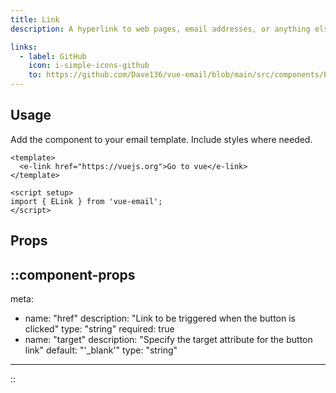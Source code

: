 ```yaml
---
title: Link
description: A hyperlink to web pages, email addresses, or anything else a URL can address.

links:
  - label: GitHub
    icon: i-simple-icons-github
    to: https://github.com/Dave136/vue-email/blob/main/src/components/ELink.vue
---
```



## Usage
Add the component to your email template. Include styles where needed.

```vue
<template>
  <e-link href="https://vuejs.org">Go to vue</e-link>
</template>

<script setup>
import { ELink } from 'vue-email';
</script>
```

## Props

::component-props
---
meta:
  - name: "href"
    description: "Link to be triggered when the button is clicked"
    type: "string"
    required: true
  - name: "target"
    description: "Specify the target attribute for the button link"
    default: "'_blank'"
    type: "string"
---
::